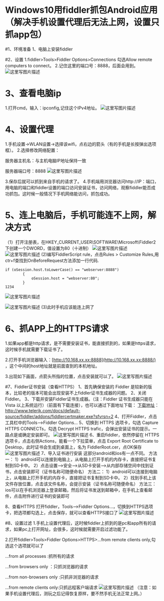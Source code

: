 # Windows10用fiddler抓包Android应用（解决手机设置代理后无法上网，设置只抓app包）



\#1、环境准备
1、电脑上安装fiddler

\#2、设置
1.fiddler>Tools>Fiddler Options>Connections 勾选Allow remote computers to connect。
2.记住这里的端口号：8888，后面会用到。
![这里写图片描述](https://img-blog.csdn.net/20180816152711363?watermark/2/text/aHR0cHM6Ly9ibG9nLmNzZG4ubmV0L2ppYW5nbGlhbnllMjE=/font/5a6L5L2T/fontsize/400/fill/I0JBQkFCMA==/dissolve/70)

# 3、查看电脑ip

1.打开cmd，输入：ipconfig,记住这个IPv4地址。
![这里写图片描述](https://img-blog.csdn.net/20180816152826869?watermark/2/text/aHR0cHM6Ly9ibG9nLmNzZG4ubmV0L2ppYW5nbGlhbnllMjE=/font/5a6L5L2T/fontsize/400/fill/I0JBQkFCMA==/dissolve/70)

# 4、设置代理

1.手机设置->WLAN设置->选择该wifi，点右边的箭头（有的手机是长按弹出选项框）。
2.选择修改网络配置：

服务器主机名：与主机电脑IP地址保持一致

服务器端口号：8888
![这里写图片描述](https://img-blog.csdn.net/20180816153124876?watermark/2/text/aHR0cHM6Ly9ibG9nLmNzZG4ubmV0L2ppYW5nbGlhbnllMjE=/font/5a6L5L2T/fontsize/400/fill/I0JBQkFCMA==/dissolve/70)

3.保存后就可以抓到来自手机的请求了。
4.手机端用浏览器访问http://IP：端口，用电脑的端口和fiddler设置的端口访问安装证书，访问网络，观察fiddler能否成功抓包。这时候一般情况下手机网络能访问，抓包成功。

# 5、连上电脑后，手机可能连不上网，解决方式

（1）打开注册表，在HKEY_CURRENT_USER\SOFTWARE\Microsoft\Fiddler2下创建一个DWORD，值设置为80（十进制）
![这里写图片描述](https://img-blog.csdn.net/20180816155645557?watermark/2/text/aHR0cHM6Ly9ibG9nLmNzZG4ubmV0L2ppYW5nbGlhbnllMjE=/font/5a6L5L2T/fontsize/400/fill/I0JBQkFCMA==/dissolve/70)
![这里写图片描述](https://img-blog.csdn.net/20180816153423194?watermark/2/text/aHR0cHM6Ly9ibG9nLmNzZG4ubmV0L2ppYW5nbGlhbnllMjE=/font/5a6L5L2T/fontsize/400/fill/I0JBQkFCMA==/dissolve/70)
(2)编写FiddlerScript rule，点击Rules > Customize Rules,用ctr+f查找到OnBeforeRequest方法添加一行代码.

```
if (oSession.host.toLowerCase() == "webserver:8888") 
        {
            oSession.host = "webserver:80";
        }
1234
```

![这里写图片描述](https://img-blog.csdn.net/20180816153605420?watermark/2/text/aHR0cHM6Ly9ibG9nLmNzZG4ubmV0L2ppYW5nbGlhbnllMjE=/font/5a6L5L2T/fontsize/400/fill/I0JBQkFCMA==/dissolve/70)

![这里写图片描述](https://img-blog.csdn.net/20180816153804425?watermark/2/text/aHR0cHM6Ly9ibG9nLmNzZG4ubmV0L2ppYW5nbGlhbnllMjE=/font/5a6L5L2T/fontsize/400/fill/I0JBQkFCMA==/dissolve/70)
(3)此时手机应该能连上网了

# 6、抓APP上的HTTPS请求

1.如果app都是http请求，是不需要安装证书，能直接抓到的，如果是https请求，这时候手机就需要下载证书了。

2.打开手机浏览器输入：[http://10.168.xx.xx:8888](http://10.168.xx.xx:8888/) ，这个中间的host地址就是前面查到的本机地址。

3.出现如下画面，点箭头所指的位置，点击安装就可以了。
![这里写图片描述](https://img-blog.csdn.net/20180816154017899?watermark/2/text/aHR0cHM6Ly9ibG9nLmNzZG4ubmV0L2ppYW5nbGlhbnllMjE=/font/5a6L5L2T/fontsize/400/fill/I0JBQkFCMA==/dissolve/70)

\#7、Fiddler证书安装（查看HTTPS）
1、首先确保安装的 Fiddler 是较新的版本，比较老的版本可能会出现安装不上fiddler证书生成器的问题。
2、关闭Fiddler。
3、下载并安装Fiddler证书生成器。（注：Fiddler 证书生成器只能在 Vista 以上系统运行）（前面有下载连接），也可以通过下面地址下载：
[下载地址](http://www.telerik.com/docs/default-source/fiddler/addons/fiddlercertmaker.exe?sfvrsn=2)：http://www.telerik.com/docs/default-source/fiddler/addons/fiddlercertmaker.exe?sfvrsn=2
4、打开Fiddler，点击工具栏中的Tools——>Fiddler Options…
5、切换到 HTTPS 选项卡，勾选 Capture HTTPS CONNECTs，勾选 Decrypt HTTPS trafic，会弹出安装证书的提示。一路点是或确定安装即可。
![这里写图片描述](https://img-blog.csdn.net/20180816154620933?watermark/2/text/aHR0cHM6Ly9ibG9nLmNzZG4ubmV0L2ppYW5nbGlhbnllMjE=/font/5a6L5L2T/fontsize/400/fill/I0JBQkFCMA==/dissolve/70)
6、重启fiddler，依然停留在 HTTPS 选项卡，点击右侧Actions，能看一个下拉菜单，点击 Export Root Certificate to Desktop，此时证书会生成到桌面上，名为 FiddlerRoot.cer，点OK保存
![这里写图片描述](https://img-blog.csdn.net/2018081615474434?watermark/2/text/aHR0cHM6Ly9ibG9nLmNzZG4ubmV0L2ppYW5nbGlhbnllMjE=/font/5a6L5L2T/fontsize/400/fill/I0JBQkFCMA==/dissolve/70)
7、导入证书进行安装
这部分android和ios有一点不同。
方法一：
1）android可以连接到电脑上，从电脑上打开手机的内存卡，直接把证书复制到SD卡中。
2）点击设置——>安全——>从SD卡安装——>从内部存储空间中找到证书，点击安装即可（证书名称可随便命名）
方法二：
1）android可以连接到电脑上，从电脑上打开手机的内存卡，直接把证书复制到SD卡中。
2）找到手机上该文件存放位置，点击该文件名称，会提示安装（证书名称可随便命名）
方法三：
ios可以在手机浏览器上登录邮箱，然后将证书发送到邮箱中，在手机上查看邮件，点击附件进行证书的安装即可

8、查看HTTPS
打开fiddler，Tools——>Fiddler Options…，切换到HTTPS选项卡，把选项都勾选上，点击保存，就可以查看HTTPS接口了
![这里写图片描述](https://img-blog.csdn.net/2018081615520817?watermark/2/text/aHR0cHM6Ly9ibG9nLmNzZG4ubmV0L2ppYW5nbGlhbnllMjE=/font/5a6L5L2T/fontsize/400/fill/I0JBQkFCMA==/dissolve/70)

\#8、设置过滤
1.手机上设置代理后，这时候fiddler上抓到的是pc和app所有的请求，如果pc上打开网址，会很多，这时候就需要开启过滤功能了。

2.打开fiddler>Tools>Fiddler Options>HTTPS>…from remote clients only,勾选这个选项就可以了

…from all processes :抓所有的请求

…from browsers only ：只抓浏览器的请求

…from non-browsers only :只抓非浏览器的请求

…from remote clients only:只抓远程客户端请求
![这里写图片描述](https://img-blog.csdn.net/20180816154127897?watermark/2/text/aHR0cHM6Ly9ibG9nLmNzZG4ubmV0L2ppYW5nbGlhbnllMjE=/font/5a6L5L2T/fontsize/400/fill/I0JBQkFCMA==/dissolve/70)
（注意：如果手机设置代理后，测玩之后记得恢复原样，要不然手机无法正常上网。）